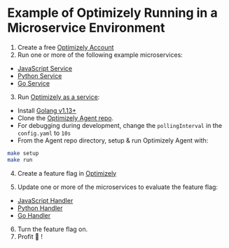 # Example of Optimizely Running in a Microservice Environment

1. Create a free [Optimizely Account](https://www.optimizely.com/rollouts-signup/?utm_source=youtube&utm_campaign=microservice-feature-flags)
2. Run one or more of the following example microservices:
 - [JavaScript Service](./javascript-service)
 - [Python Service](./python-service)
 - [Go Service](./go-service)

3. Run [Optimizely as a service](https://docs.developers.optimizely.com/full-stack/docs/setup-optimizely-agent):
 - Install [Golang v1.13+](https://golang.org/dl/)
 - Clone the [Optimizely Agent repo](https://github.com/optimizely/agent).
 - For debugging during development, change the `pollingInterval` in the `config.yaml` to `10s`
 - From the Agent repo directory, setup & run Optimizely Agent with:
 ```bash
 make setup
 make run
 ```

4. Create a feature flag in [Optimizely](https://app.optimizely.com)

5. Update one or more of the microservices to evaluate the feature flag:
 - [JavaScript Handler](./javascript-service/README.md#evaluate-the-feature-flag)
 - [Python Handler](./python-service/README.md#evaluate-the-feature-flag)
 - [Go Handler](./go-service/README.md#evaluate-the-feature-flag)

6. Turn the feature flag on.
7. Profit 🎉 !
